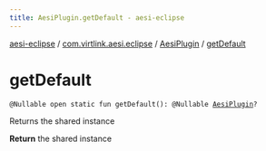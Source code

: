 ```yaml
---
title: AesiPlugin.getDefault - aesi-eclipse
---
```


[aesi-eclipse](../../index.html) / [com.virtlink.aesi.eclipse](../index.html) / [AesiPlugin](index.html) / [getDefault](.)

# getDefault

`@Nullable open static fun getDefault(): @Nullable `[`AesiPlugin`](index.html)`?`

Returns the shared instance

**Return**
the shared instance

